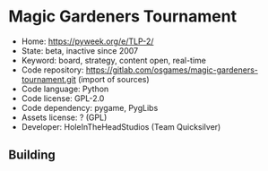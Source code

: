 # Magic Gardeners Tournament

- Home: https://pyweek.org/e/TLP-2/
- State: beta, inactive since 2007
- Keyword: board, strategy, content open, real-time
- Code repository: https://gitlab.com/osgames/magic-gardeners-tournament.git (import of sources)
- Code language: Python
- Code license: GPL-2.0
- Code dependency: pygame, PygLibs
- Assets license: ? (GPL)
- Developer: HoleInTheHeadStudios (Team Quicksilver)

## Building

